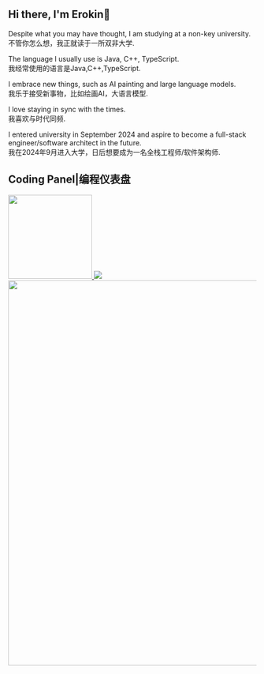 ## Hi there, I'm Erokin👋

<!--
**Erokin/Erokin** is a ✨ _special_ ✨ repository because its `README.md` (this file) appears on your GitHub profile.

Here are some ideas to get you started:

- 🔭 I’m currently working on ...
- 🌱 I’m currently learning ...
- 👯 I’m looking to collaborate on ...
-  I’m looking for help with ...
- 💬 Ask me about ...
- 📫 How to reach me: ...
- 😄 Pronouns: ...
- ⚡ Fun fact: ...
-->

Despite what you may have thought, I am studying at a non-key university.  
不管你怎么想，我正就读于一所双非大学.  

The language I usually use is Java, C++, TypeScript.  
我经常使用的语言是Java,C++,TypeScript.

I embrace new things, such as AI painting and large language models.  
我乐于接受新事物，比如绘画AI，大语言模型.

 I love staying in sync with the times.  
 我喜欢与时代同频.

I entered university in September 2024 and aspire to become a full-stack engineer/software architect in the future.  
我在2024年9月进入大学，日后想要成为一名全栈工程师/软件架构师.



## Coding Panel|编程仪表盘

<a href="https://github.com/anuraghazra/github-readme-stats">
  <img src="https://github-readme-stats.vercel.app/api/top-langs/?username=EROQIN&layout=compact" height='170px'/>
</a>

<a href="https://github.com/anuraghazra/convoychat">
  <img src="https://github-readme-stats.vercel.app/api?username=EROQIN&count_private=true&show_icons=true&hide=issues" />
</a>
<div>
  <img src="https://wakatime.com/share/@36ece3cd-c2ad-45fa-a197-b94830147f38/7d1debca-3a81-4249-91cd-b0478b2d2230.svg" width='780px'/>
</div>
